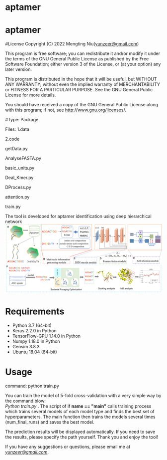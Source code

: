 # aptamer
# aptamer

#License
Copyright (C) 2022 Mengting Niu(yunzeer@gmail.com)

This program is free software; you can redistribute it and/or modify it under the terms of the GNU General Public License as published by the Free Software Foundation; either version 3 of the License, or (at your option) any later version.

This program is distributed in the hope that it will be useful, but WITHOUT ANY WARRANTY; without even the implied warranty of MERCHANTABILITY or FITNESS FOR A PARTICULAR PURPOSE. See the GNU General Public License for more details.

You should have received a copy of the GNU General Public License along with this program; if not, see http://www.gnu.org/licenses/.


#Type: Package

Files: 1.data




2.code

getData.py 

AnalyseFASTA.py

basic_units.py

Deal_Kmer.py

DProcess.py

attention.py

train.py


The tool is developed for aptamer identification using deep hierarchical network
![image](https://github.com/nmt315320/aptamer/blob/main/Architecture.png)
# Requirements
- Python 3.7 (64-bit)
- Keras 2.2.0 in Python
- TensorFlow-GPU 1.14.0 in Python
- Numpy 1.18.0 in Python
- Gensim 3.8.3
- Ubuntu 18.04 (64-bit)
# Usage

command: python train.py 

You can train the model of 5-fold cross-validation with a very simple way by the command blow:  
*Python train.py* . The script of if **name == "main"** calls training process which trains several models of each model type and finds the best set of hyperparameters. The main function then trains the models several times (num_final_runs) and saves the best model.


The prediction results will be displayed automatically. If you need to save the results, please specify the path yourself. Thank you and enjoy the tool!

 If you have any suggestions or questions, please email me at *yunzeer@gmail.com*.
